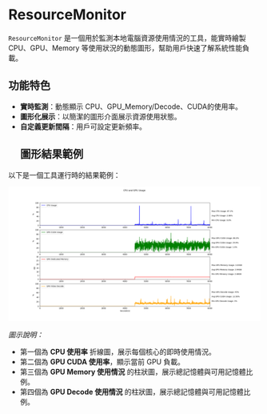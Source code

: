 # ResourceMonitor

`ResourceMonitor` 是一個用於監測本地電腦資源使用情況的工具，能實時繪製 CPU、GPU、Memory 等使用狀況的動態圖形，幫助用戶快速了解系統性能負載。

## 功能特色

- **實時監測**：動態顯示 CPU、GPU_Memory/Decode、CUDA的使用率。
- **圖形化展示**：以簡潔的圖形介面展示資源使用狀態。
- **自定義更新間隔**：用戶可設定更新頻率。
  ## 圖形結果範例

以下是一個工具運行時的結果範例：

![ResourceMonitor 結果範例](./images/final_plot.png)

*圖示說明：*
- 第一個為 **CPU 使用率** 折線圖，展示每個核心的即時使用情況。
- 第二個為 **GPU CUDA 使用率**，顯示當前 GPU 負載。
- 第三個為 **GPU Memory 使用情況** 的柱狀圖，展示總記憶體與可用記憶體比例。
- 第四個為 **GPU Decode 使用情況** 的柱狀圖，展示總記憶體與可用記憶體比例。
